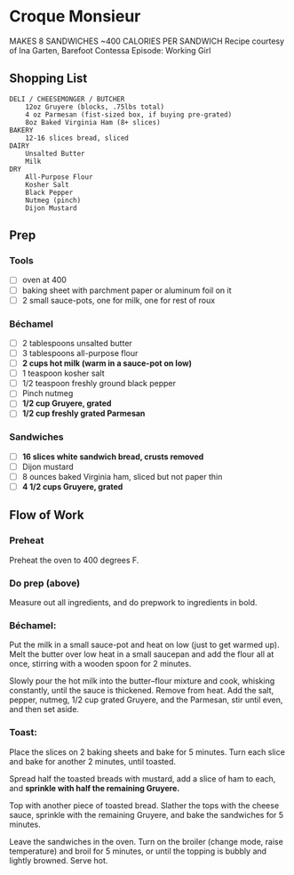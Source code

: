 # Croque Monsieur
MAKES 8 SANDWICHES
~400 CALORIES PER SANDWICH
Recipe courtesy of Ina Garten, Barefoot Contessa
Episode: Working Girl

## Shopping List

	DELI / CHEESEMONGER / BUTCHER
		12oz Gruyere (blocks, .75lbs total)
		4 oz Parmesan (fist-sized box, if buying pre-grated)
		8oz Baked Virginia Ham (8+ slices)
	BAKERY
		12-16 slices bread, sliced
	DAIRY
		Unsalted Butter
		Milk
	DRY	
		All-Purpose Flour
		Kosher Salt
		Black Pepper
		Nutmeg (pinch)
		Dijon Mustard

## Prep
### Tools

- [ ] oven at 400
- [ ] baking sheet with parchment paper or aluminum foil on it
- [ ] 2 small sauce-pots, one for milk, one for rest of roux

### Béchamel

- [ ] 2 tablespoons unsalted butter
- [ ] 3 tablespoons all-purpose flour
- [ ] **2 cups hot milk (warm in a sauce-pot on low)**
- [ ] 1 teaspoon kosher salt
- [ ] 1/2 teaspoon freshly ground black pepper
- [ ] Pinch nutmeg
- [ ] **1/2 cup Gruyere, grated**
- [ ] **1/2 cup freshly grated Parmesan**

### Sandwiches

- [ ] **16 slices white sandwich bread, crusts removed**
- [ ] Dijon mustard
- [ ] 8 ounces baked Virginia ham, sliced but not paper thin
- [ ] **4 1/2 cups Gruyere, grated**

## Flow of Work
### Preheat
Preheat the oven to 400 degrees F.
### Do prep (above)
Measure out all ingredients, and do prepwork to ingredients in bold.
### Béchamel:
Put the milk in a small sauce-pot and heat on low (just to get warmed up).
Melt the butter over low heat in a small saucepan and add the flour all at once, stirring with a wooden spoon for 2 minutes. 

Slowly pour the hot milk into the butter–flour mixture and cook, whisking constantly, until the sauce is thickened. Remove from heat. Add the salt, pepper, nutmeg, 1/2 cup grated Gruyere, and the Parmesan, stir until even, and then set aside.
### Toast:
Place the slices on 2 baking sheets and bake for 5 minutes. Turn each slice and bake for another 2 minutes, until toasted.

Spread half the toasted breads with mustard, add a slice of ham to each, and **sprinkle with half the remaining Gruyere.**

Top with another piece of toasted bread. Slather the tops with the cheese sauce, sprinkle with the remaining Gruyere, and bake the sandwiches for 5 minutes. 

Leave the sandwiches in the oven. Turn on the broiler (change mode, raise temperature) and broil for 5 minutes, or until the topping is bubbly and lightly browned. Serve hot.